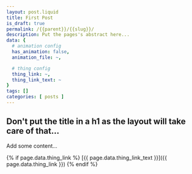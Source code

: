 ```yaml
---
layout: post.liquid
title: First Post
is_draft: true
permalink: /{{parent}}/{{slug}}/
description: Put the pages's abstract here...
data: {
  # animation config
  has_animation: false,
  animation_file: ~,

  # thing config
  thing_link: ~,
  thing_link_text: ~
}
tags: []
categories: [ posts ]
---
```


## Don't put the title in a h1 as the layout will take care of that...

Add some content...

{% if page.data.thing_link %}
[{{ page.data.thing_link_text }}]({{ page.data.thing_link }})
{% endif %}
